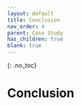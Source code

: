 ```yaml
---
layout: default
title: Conclusion
nav_order: 4
parent: Case Study
has_children: true
blank: true
---
```


<!-- 
This page is an example lesson template.
Add, edit, or remove any content below for the workshop in question. -->

<!-- Putting a {: .no_toc} above a header removes it from the table of contents -->

{: .no_toc}  

# Conclusion
